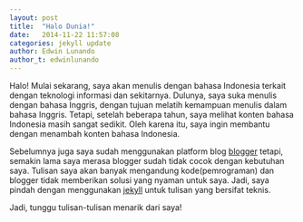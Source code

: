 ```yaml
---
layout: post
title:  "Halo Dunia!"
date:   2014-11-22 11:57:08
categories: jekyll update
author: Edwin Lunando
author_t: edwinlunando
---
```


Halo! Mulai sekarang, saya akan menulis dengan bahasa Indonesia terkait dengan teknologi informasi dan sekitarnya. Dulunya, saya suka menulis dengan bahasa Inggris, dengan tujuan melatih kemampuan menulis dalam bahasa Inggris. Tetapi, setelah beberapa tahun, saya melihat konten bahasa Indonesia masih sangat sedikit. Oleh karena itu, saya ingin membantu dengan menambah konten bahasa Indonesia.

Sebelumnya juga saya sudah menggunakan platform blog [blogger](http://www.blogger.com/) tetapi, semakin lama saya merasa blogger sudah tidak cocok dengan kebutuhan saya. Tulisan saya akan banyak mengandung kode(pemrograman) dan blogger tidak memberikan solusi yang nyaman untuk saya. Jadi, saya pindah dengan menggunakan [jekyll][1] untuk tulisan yang bersifat teknis.

Jadi, tunggu tulisan-tulisan menarik dari saya!

[1]:    http://jekyllrb.com
